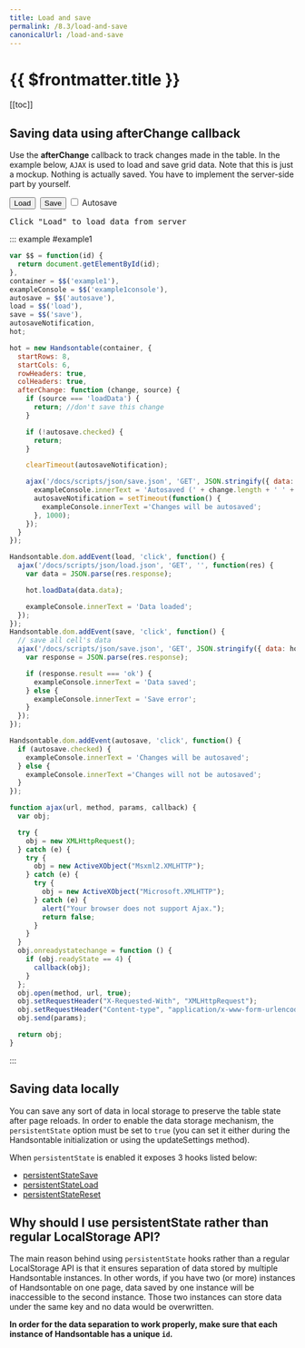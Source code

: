 ```yaml
---
title: Load and save
permalink: /8.3/load-and-save
canonicalUrl: /load-and-save
---
```


# {{ $frontmatter.title }}

[[toc]]

## Saving data using afterChange callback

Use the **afterChange** callback to track changes made in the table. In the example below, `AJAX` is used to load and save grid data. Note that this is just a mockup. Nothing is actually saved. You have to implement the server-side part by yourself.

<div className="controls">
  <button id="load" className="button button--primary">Load</button>&nbsp;
  <button id="save" className="button button--primary">Save</button>
  <label>
    <input type="checkbox" name="autosave" id="autosave"/>
    Autosave
  </label>
</div>

<pre id="example1console" className="console">Click "Load" to load data from server</pre>

::: example #example1
```js
var $$ = function(id) {
  return document.getElementById(id);
},
container = $$('example1'),
exampleConsole = $$('example1console'),
autosave = $$('autosave'),
load = $$('load'),
save = $$('save'),
autosaveNotification,
hot;

hot = new Handsontable(container, {
  startRows: 8,
  startCols: 6,
  rowHeaders: true,
  colHeaders: true,
  afterChange: function (change, source) {
    if (source === 'loadData') {
      return; //don't save this change
    }

    if (!autosave.checked) {
      return;
    }

    clearTimeout(autosaveNotification);

    ajax('/docs/scripts/json/save.json', 'GET', JSON.stringify({ data: change }), function (data) {
      exampleConsole.innerText = 'Autosaved (' + change.length + ' ' + 'cell' + (change.length > 1 ? 's' : '') + ')';
      autosaveNotification = setTimeout(function() {
        exampleConsole.innerText ='Changes will be autosaved';
      }, 1000);
    });
  }
});

Handsontable.dom.addEvent(load, 'click', function() {
  ajax('/docs/scripts/json/load.json', 'GET', '', function(res) {
    var data = JSON.parse(res.response);

    hot.loadData(data.data);

    exampleConsole.innerText = 'Data loaded';
  });
});
Handsontable.dom.addEvent(save, 'click', function() {
  // save all cell's data
  ajax('/docs/scripts/json/save.json', 'GET', JSON.stringify({ data: hot.getData() }), function (res) {
    var response = JSON.parse(res.response);

    if (response.result === 'ok') {
      exampleConsole.innerText = 'Data saved';
    } else {
      exampleConsole.innerText = 'Save error';
    }
  });
});

Handsontable.dom.addEvent(autosave, 'click', function() {
  if (autosave.checked) {
    exampleConsole.innerText = 'Changes will be autosaved';
  } else {
    exampleConsole.innerText ='Changes will not be autosaved';
  }
});

function ajax(url, method, params, callback) {
  var obj;

  try {
    obj = new XMLHttpRequest();
  } catch (e) {
    try {
      obj = new ActiveXObject("Msxml2.XMLHTTP");
    } catch (e) {
      try {
        obj = new ActiveXObject("Microsoft.XMLHTTP");
      } catch (e) {
        alert("Your browser does not support Ajax.");
        return false;
      }
    }
  }
  obj.onreadystatechange = function () {
    if (obj.readyState == 4) {
      callback(obj);
    }
  };
  obj.open(method, url, true);
  obj.setRequestHeader("X-Requested-With", "XMLHttpRequest");
  obj.setRequestHeader("Content-type", "application/x-www-form-urlencoded");
  obj.send(params);

  return obj;
}
```
:::

## Saving data locally

You can save any sort of data in local storage to preserve the table state after page reloads. In order to enable the data storage mechanism, the `persistentState` option must be set to `true` (you can set it either during the Handsontable initialization or using the updateSettings method).

When `persistentState` is enabled it exposes 3 hooks listed below:

* [persistentStateSave](api/pluginHooks.md#persistentstatesave)
* [persistentStateLoad](api/pluginHooks.md#persistentstateload)
* [persistentStateReset](api/pluginHooks.md#persistentstatereset)

## Why should I use persistentState rather than regular LocalStorage API?

The main reason behind using `persistentState` hooks rather than a regular LocalStorage API is that it ensures separation of data stored by multiple Handsontable instances. In other words, if you have two (or more) instances of Handsontable on one page, data saved by one instance will be inaccessible to the second instance. Those two instances can store data under the same key and no data would be overwritten.

**In order for the data separation to work properly, make sure that each instance of Handsontable has a unique `id`.**
